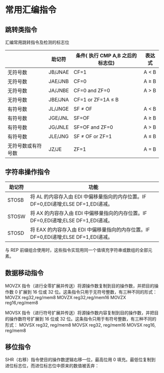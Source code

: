 # 常用汇编指令

## 跳转类指令

汇编常用跳转指令及检测的标志位
 	
||助记符|条件( 执行 CMP A,B 之后的标志位)|表达式|
|-|-|-|-|
|无符号数|JB/JNAE|CF=1|A < B|
|无符号数|JAE/JNB|CF=0|A ≥ B|
|无符号数|JA/JNBE|CF=0 and ZF=0|A > B|
|无符号数|JBE/JNA|CF=1 or ZF=1A ≤ B|
|有符号数|JL/JNGE|SF ≠ OF|A < B|
|有符号数|JGE/JNL|SF=OF|A ≥ B|
|有符号数|JG/JNLE|SF=OF and ZF=0|A > B|
|有符号数|JLE/JNG|SF ≠ OF or ZF=1|A ≤ B|
|无符号数或有符号数|JZ/JE|ZF=1|A = B|

## 字符串操作指令

|助记符|功能|
|-|-|
|STOSB|将 AL 的内容存入由 EDI 中偏移量指向的内存位置。IF DF=0,EDI递增;ELSE DF=1,EDI递减。|
|STOSW|将 AX 的内容存入由 EDI 中偏移量指向的内存位置。IF DF=0,EDI递增;ELSE DF=1,EDI递减。|
|STOSD|将 EAX 的内容存入由 EDI 中偏移量指向的内存位置。IF DF=0,EDI递增;ELSE DF=1,EDI递减。|

与 REP 前缀组合使用时，这些指令实现用同一个值填充字符串或数组的全部元素。

## 数据移动指令

MOVZX 指令（进行全零扩展并传送）将源操作数复制到目的操作数，并把目的操作数 0 扩展到 16 位或 32 位。这条指令只用于无符号整数，有三种不同的形式：
MOVZX reg32,reg/mem8
MOVZX reg32,reg/mem16
MOVZX reg16,reg/mem8

MOVSX 指令（进行符号扩展并传送）将源操作数内容复制到目的操作数，并把目的操作数符号扩展到 16 位或 32 位。这条指令只用于有符号整数，有三种不同的形式：
MOVSX reg32, reg/mem8
MOVSX reg32, reg/mem16
MOVSX reg16, reg/mem8


## 移位指令
SHR（右移）指令使目的操作数逻辑右移一位，最高位用 0 填充。最低位复制到进位标志位，而进位标志位中原来的数值被丢弃：